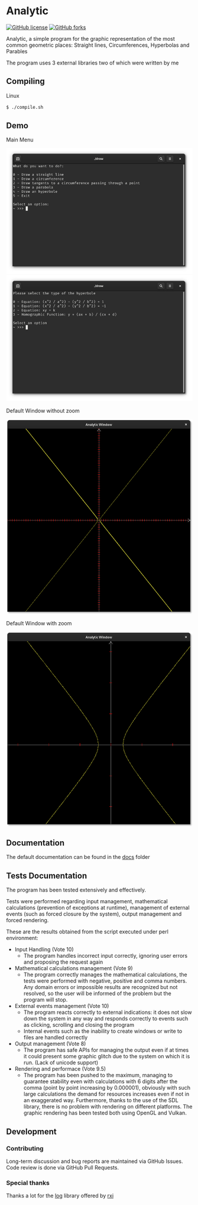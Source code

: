 # Analytic

[![GitHub license](https://img.shields.io/github/license/MarcoMihaiCondrache/Analytic)](https://github.com/MarcoMihaiCondrache/Analytic)
[![GitHub forks](https://img.shields.io/github/forks/MarcoMihaiCondrache/Analytic)](https://github.com/MarcoMihaiCondrache/Analytic/network)

Analytic, a simple program for the graphic representation of the most common geometric places: Straight lines, Circumferences, Hyperbolas and Parables

The program uses 3 external libraries two of which were written by me

## Compiling

Linux

```bash
$ ./compile.sh
```

## Demo

Main Menu

![Example 1](extra/screen1.png)
![Example 2](extra/screen2.png)

Default Window without zoom

![Example 3](extra/screen3.png)

Default Window with zoom

![Example 4](extra/screen4.png)

## Documentation

The default documentation can be found in the [docs](https://github.com/MarcoMihaiCondrache/Analytic/docs) folder

## Tests Documentation
The program has been tested extensively and effectively.

Tests were performed regarding input management, mathematical calculations (prevention of exceptions at runtime), management of external events (such as forced closure by the system), output management and forced rendering.

These are the results obtained from the script executed under perl environment:

- Input Handling (Vote 10)
	- The program handles incorrect input correctly, ignoring user errors and proposing the request again
- Mathematical calculations management (Vote 9)
	- The program correctly manages the mathematical calculations, the tests were performed with negative, positive and comma numbers.
Any domain errors or impossible results are recognized but not resolved, so the user will be informed of the problem but the program will stop.
- External events management (Vote 10)
	- The program reacts correctly to external indications: it does not slow down the system in any way and responds correctly to events such as clicking, scrolling and closing the program
	- Internal events such as the inability to create windows or write to files are handled correctly
- Output management (Vote 8)
	- The program has safe APIs for managing the output even if at times it could present some graphic glitch due to the system on which it is run. (Lack of unicode support)
- Rendering and performace (Vote 9.5)
	- The program has been pushed to the maximum, managing to guarantee stability even with calculations with 6 digits after the comma (point by point increasing by 0.000001), obviously with such large calculations the demand for resources increases even if not in an exaggerated way.
Furthermore, thanks to the use of the SDL library, there is no problem with rendering on different platforms. The graphic rendering has been tested both using OpenGL and Vulkan.

## Development

### Contributing

Long-term discussion and bug reports are maintained via GitHub Issues. Code review is done via GitHub Pull Requests.

### Special thanks

Thanks a lot for the [log](https://github.com/rxi/log.c) library offered by [rxi](https://github.com/rxi)
